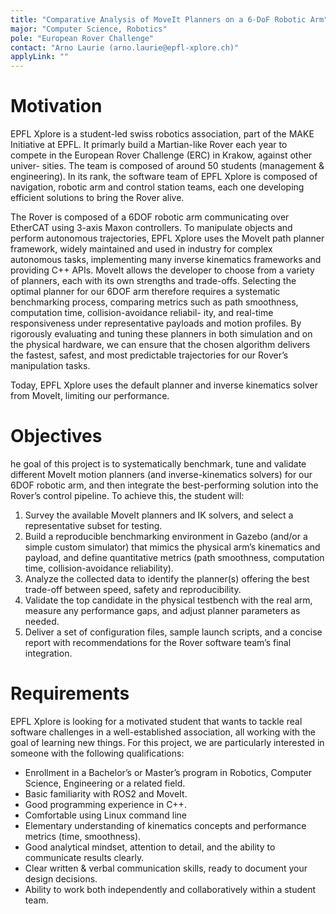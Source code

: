 ```yaml
---
title: "Comparative Analysis of MoveIt Planners on a 6-DoF Robotic Arm"
major: "Computer Science, Robotics"
pole: "European Rover Challenge"
contact: "Arno Laurie (arno.laurie@epfl-xplore.ch)"
applyLink: ""
---
```


# Motivation

EPFL Xplore is a student-led swiss robotics association, part of the MAKE Initiative at EPFL. It primarly build a
Martian-like Rover each year to compete in the European Rover Challenge (ERC) in Krakow, against other univer-
sities. The team is composed of around 50 students (management & engineering). In its rank, the software team
of EPFL Xplore is composed of navigation, robotic arm and control station teams, each one developing efficient
solutions to bring the Rover alive.

The Rover is composed of a 6DOF robotic arm communicating over EtherCAT using 3-axis Maxon controllers. To
manipulate objects and perform autonomous trajectories, EPFL Xplore uses the MoveIt path planner framework,
widely maintained and used in industry for complex autonomous tasks, implementing many inverse kinematics
frameworks and providing C++ APIs. MoveIt allows the developer to choose from a variety of planners, each with
its own strengths and trade-offs. Selecting the optimal planner for our 6DOF arm therefore requires a systematic
benchmarking process, comparing metrics such as path smoothness, computation time, collision-avoidance reliabil-
ity, and real-time responsiveness under representative payloads and motion profiles. By rigorously evaluating and
tuning these planners in both simulation and on the physical hardware, we can ensure that the chosen algorithm
delivers the fastest, safest, and most predictable trajectories for our Rover’s manipulation tasks.

Today, EPFL Xplore uses the default planner and inverse kinematics solver from MoveIt, limiting our performance.

# Objectives

he goal of this project is to systematically benchmark, tune and validate different MoveIt motion planners (and
inverse-kinematics solvers) for our 6DOF robotic arm, and then integrate the best-performing solution into the
Rover’s control pipeline. To achieve this, the student will:

1. Survey the available MoveIt planners and IK solvers, and select a representative subset for testing.
2. Build a reproducible benchmarking environment in Gazebo (and/or a simple custom simulator) that mimics
the physical arm’s kinematics and payload, and define quantitative metrics (path smoothness, computation
time, collision-avoidance reliability).
3. Analyze the collected data to identify the planner(s) offering the best trade-off between speed, safety and
reproducibility.
4. Validate the top candidate in the physical testbench with the real arm, measure any performance gaps, and
adjust planner parameters as needed.
5. Deliver a set of configuration files, sample launch scripts, and a concise report with recommendations for the
Rover software team’s final integration.

# Requirements

EPFL Xplore is looking for a motivated student that wants to tackle real software challenges in a well-established
association, all working with the goal of learning new things. For this project, we are particularly interested in
someone with the following qualifications:
- Enrollment in a Bachelor’s or Master’s program in Robotics, Computer Science, Engineering or a related
field.
- Basic familiarity with ROS2 and MoveIt.
- Good programming experience in C++.
- Comfortable using Linux command line
- Elementary understanding of kinematics concepts and performance metrics (time, smoothness).
- Good analytical mindset, attention to detail, and the ability to communicate results clearly.
- Clear written & verbal communication skills, ready to document your design decisions.
- Ability to work both independently and collaboratively within a student team.
